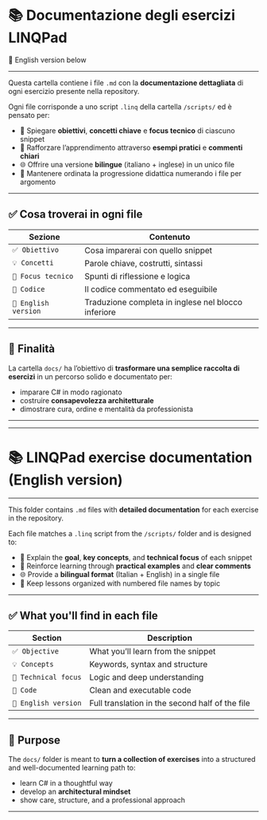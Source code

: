 # 📚 Documentazione degli esercizi LINQPad  
🔽 English version below

---

Questa cartella contiene i file `.md` con la **documentazione dettagliata** di ogni esercizio presente nella repository.

Ogni file corrisponde a uno script `.linq` della cartella `/scripts/` ed è pensato per:

- 📖 Spiegare **obiettivi**, **concetti chiave** e **focus tecnico** di ciascuno snippet  
- 🧠 Rafforzare l’apprendimento attraverso **esempi pratici** e **commenti chiari**  
- 🌐 Offrire una versione **bilingue** (italiano + inglese) in un unico file  
- 📂 Mantenere ordinata la progressione didattica numerando i file per argomento

---

## ✅ Cosa troverai in ogni file

| Sezione        | Contenuto |
|----------------|-----------|
| `✅ Obiettivo` | Cosa imparerai con quello snippet |
| `💡 Concetti`  | Parole chiave, costrutti, sintassi |
| `🧠 Focus tecnico` | Spunti di riflessione e logica |
| `📄 Codice`    | Il codice commentato ed eseguibile |
| `🔽 English version` | Traduzione completa in inglese nel blocco inferiore |

---

## 📌 Finalità

La cartella `docs/` ha l’obiettivo di **trasformare una semplice raccolta di esercizi** in un percorso solido e documentato per:

- imparare C# in modo ragionato  
- costruire **consapevolezza architetturale**  
- dimostrare cura, ordine e mentalità da professionista

---

---

# 📚 LINQPad exercise documentation (English version)

---

This folder contains `.md` files with **detailed documentation** for each exercise in the repository.

Each file matches a `.linq` script from the `/scripts/` folder and is designed to:

- 📖 Explain the **goal**, **key concepts**, and **technical focus** of each snippet  
- 🧠 Reinforce learning through **practical examples** and **clear comments**  
- 🌐 Provide a **bilingual format** (Italian + English) in a single file  
- 📂 Keep lessons organized with numbered file names by topic

---

## ✅ What you'll find in each file

| Section         | Description |
|-----------------|-------------|
| `✅ Objective`   | What you’ll learn from the snippet |
| `💡 Concepts`    | Keywords, syntax and structure |
| `🧠 Technical focus` | Logic and deep understanding |
| `📄 Code`       | Clean and executable code |
| `🔽 English version` | Full translation in the second half of the file |

---

## 📌 Purpose

The `docs/` folder is meant to **turn a collection of exercises** into a structured and well-documented learning path to:

- learn C# in a thoughtful way  
- develop an **architectural mindset**  
- show care, structure, and a professional approach

---
